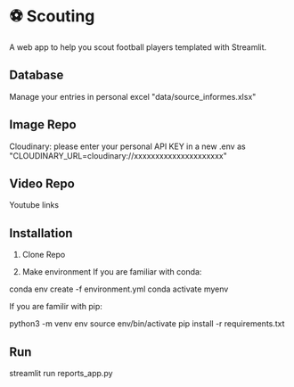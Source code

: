 # ⚽ Scouting 
A web app to help you scout football players templated with Streamlit.

## Database
Manage your entries in personal excel "data/source_informes.xlsx"

## Image Repo
Cloudinary: please enter your personal API KEY in a new .env as "CLOUDINARY_URL=cloudinary://xxxxxxxxxxxxxxxxxxxxx"

## Video Repo
Youtube links

## Installation

1) Clone Repo

2) Make environment
If you are familiar with conda:

conda env create -f environment.yml
conda activate myenv

If you are familir with pip: 

python3 -m venv env
source env/bin/activate
pip install -r requirements.txt

## Run
streamlit run reports_app.py




